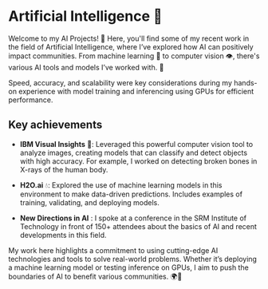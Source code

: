 # Artificial Intelligence 🤖

Welcome to my AI Projects! 🌟 Here, you'll find some of my recent work in the field of Artificial Intelligence, where I’ve explored how AI can positively impact communities. From machine learning 🧠 to computer vision 👁️, there's various AI tools and models I’ve worked with. 🚀

Speed, accuracy, and scalability were key considerations during my hands-on experience with model training and inferencing using GPUs for efficient performance.

## Key achievements

- **IBM Visual Insights** 📸: Leveraged this powerful computer vision tool to analyze images, creating models that can classify and detect objects with high accuracy. For example, I worked on detecting broken bones in X-rays of the human body.
  
- **H2O.ai** 💧: Explored the use of machine learning models in this environment to make data-driven predictions. Includes examples of training, validating, and deploying models.

- **New Directions in AI** : I spoke at a conference in the SRM Institute of Technology in front of 150+ attendees about the basics of AI and recent developments in this field.

My work here highlights a commitment to using cutting-edge AI technologies and tools to solve real-world problems. Whether it’s deploying a machine learning model or testing inference on GPUs, I aim to push the boundaries of AI to benefit various communities. 🌍🤖
